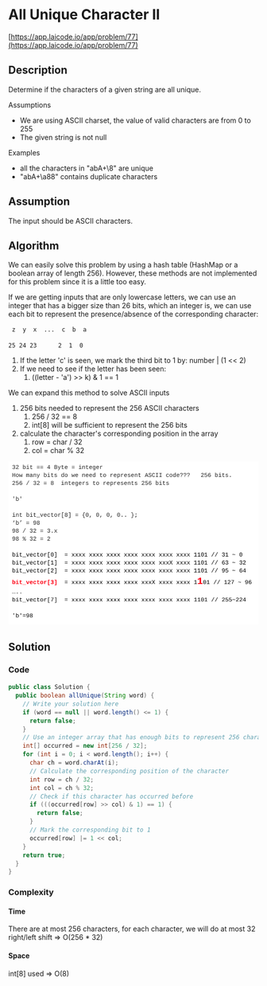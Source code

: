 <!----- Conversion time: 1.605 seconds.


Using this Markdown file:

1. Cut and paste this output into your source file.
2. See the notes and action items below regarding this conversion run.
3. Check the rendered output (headings, lists, code blocks, tables) for proper
   formatting and use a linkchecker before you publish this page.

Conversion notes:

* GD2md-html version 1.0β13
* Mon Jan 14 2019 04:24:10 GMT-0800 (PST)
* Source doc: https://docs.google.com/open?id=1X-AmdERuhB1OEszGJU4DN68RrdatBo5Srhhv1Ktvqg4
* This document has images: check for >>>>>  gd2md-html alert:  inline image link in generated source and store images to your server.
----->



# All Unique Character II

[https://app.laicode.io/app/problem/77](https://app.laicode.io/app/problem/77)


## Description

Determine if the characters of a given string are all unique.

Assumptions



*   We are using ASCII charset, the value of valid characters are from 0 to 255
*   The given string is not null

Examples



*   all the characters in "abA+\8" are unique
*   "abA+\a88" contains duplicate characters


## Assumption

The input should be ASCII characters.


## Algorithm

We can easily solve this problem by using a hash table (HashMap or a boolean array of length 256). However, these methods are not implemented for this problem since it is a little too easy.

If we are getting inputs that are only lowercase letters, we can use an integer that has a bigger size than 26 bits, which an integer is, we can use each bit to represent the presence/absence of the corresponding character:

	 z  y  x  ...  c  b  a

	25 24 23      2  1  0



1.  If the letter 'c' is seen, we mark the third bit to 1 by: number | (1 << 2)
1.  If we need to see if the letter has been seen:
    1.  ((letter - 'a') >> k) & 1 == 1

We can expand this method to solve ASCII inputs



1.  256 bits needed to represent the 256 ASCII characters
    1.  256 / 32 == 8
    1.  int\[8\] will be sufficient to represent the 256 bits
1.  calculate the character's corresponding position in the array
    1.  row = char / 32
    1.  col = char % 32



![alt_text](bit_vector.png "notes")



## Solution


### Code


```java
public class Solution {
  public boolean allUnique(String word) {
    // Write your solution here
    if (word == null || word.length() <= 1) {
      return false;
    }
    // Use an integer array that has enough bits to represent 256 characters
    int[] occurred = new int[256 / 32];
    for (int i = 0; i < word.length(); i++) {
      char ch = word.charAt(i);
      // Calculate the corresponding position of the character
      int row = ch / 32;
      int col = ch % 32;
      // Check if this character has occurred before
      if (((occurred[row] >> col) & 1) == 1) {
        return false;
      }
      // Mark the corresponding bit to 1
      occurred[row] |= 1 << col;
    }
    return true;
  }
}
```



### Complexity


#### Time

There are at most 256 characters, for each character, we will do at most 32 right/left shift ⇒ O(256 * 32)


#### Space

int\[8\] used ⇒ O(8)


<!-- GD2md-html version 1.0β13 -->
